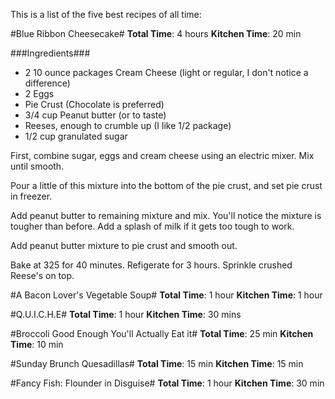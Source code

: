 This is a list of the five best recipes of all time:

#Blue Ribbon Cheesecake#
**Total Time**: 4 hours  **Kitchen Time**: 20 min

###Ingredients###
- 2 10 ounce packages Cream Cheese (light or regular, I don't notice a difference)
- 2 Eggs
- Pie Crust (Chocolate is preferred)
- 3/4 cup Peanut butter (or to taste)
- Reeses, enough to crumble up (I like 1/2 package)
- 1/2 cup granulated sugar

First, combine sugar, eggs and cream cheese using an electric mixer.  Mix until smooth.

Pour a little of this mixture into the bottom of the pie crust, and set pie crust in freezer.

Add peanut butter to remaining mixture and mix.  You'll notice the mixture is tougher than before.  Add a splash of milk if it gets too tough to work.

Add peanut butter mixture to pie crust and smooth out.

Bake at 325 for 40 minutes.  Refigerate for 3 hours.  Sprinkle crushed Reese's on top.

#A Bacon Lover's Vegetable Soup#
**Total Time**: 1 hour  **Kitchen Time**: 1 hour


#Q.U.I.C.H.E#
**Total Time**: 1 hour  **Kitchen Time**: 30 mins


#Broccoli Good Enough You'll Actually Eat it#
**Total Time**: 25 min  **Kitchen Time**: 10 min

#Sunday Brunch Quesadillas#
**Total Time**: 15 min  **Kitchen Time**: 15 min


#Fancy Fish: Flounder in Disguise#
**Total Time**: 1 hour  **Kitchen Time**: 30 min